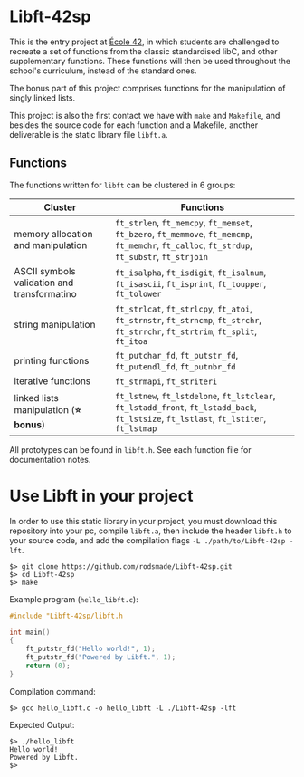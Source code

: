 # Libft-42sp

This is the entry project at [École 42](https://www.youtube.com/watch?v=GDHhpy9ANpk&ab_channel=42TheNetwork), in which students are challenged to recreate a set of functions from the classic standardised libC, and other supplementary functions. These functions will then be used throughout the school's curriculum, instead of the standard ones.

The bonus part of this project comprises functions for the manipulation of singly linked lists.

This project is also the first contact we have with `make` and `Makefile`, and besides the source code for each function and a Makefile, another deliverable is the static library file `libft.a`.

## Functions
The functions written for `libft` can be clustered in 6 groups:

| Cluster | Functions |
|---|---|
| memory allocation and manipulation | `ft_strlen`, `ft_memcpy`, `ft_memset`, `ft_bzero`, `ft_memmove`, `ft_memcmp`, `ft_memchr`, `ft_calloc`, `ft_strdup`, `ft_substr`, `ft_strjoin` |
| ASCII symbols validation and transformatino | `ft_isalpha`, `ft_isdigit`, `ft_isalnum`, `ft_isascii`, `ft_isprint`, `ft_toupper`, `ft_tolower` |
| string manipulation | `ft_strlcat`, `ft_strlcpy`, `ft_atoi`, `ft_strnstr`, `ft_strncmp`, `ft_strchr`, `ft_strrchr`, `ft_strtrim`, `ft_split`, `ft_itoa` |
| printing functions | `ft_putchar_fd`, `ft_putstr_fd`, `ft_putendl_fd`, `ft_putnbr_fd` |
| iterative functions | `ft_strmapi`, `ft_striteri` |
| linked lists manipulation (**:star: bonus**) | `ft_lstnew`, `ft_lstdelone`, `ft_lstclear`, `ft_lstadd_front`, `ft_lstadd_back`, `ft_lstsize`, `ft_lstlast`, `ft_lstiter`, `ft_lstmap` |

All prototypes can be found in `libft.h`. See each function file for documentation notes.

# Use Libft in your project
In order to use this static library in your project, you must download this repository into your pc, compile `libft.a`, then include the header `libft.h` to your source code, and add the compilation flags `-L ./path/to/Libft-42sp -lft`.

``` shell
$> git clone https://github.com/rodsmade/Libft-42sp.git
$> cd Libft-42sp
$> make
```


Example program (`hello_libft.c`):

``` c
#include "Libft-42sp/libft.h

int	main()
{
	ft_putstr_fd("Hello world!", 1);
	ft_putstr_fd("Powered by Libft.", 1);
	return (0);
}

```

Compilation command:
``` make
$> gcc hello_libft.c -o hello_libft -L ./Libft-42sp -lft
```

Expected Output:
``` shell
$> ./hello_libft
Hello world!
Powered by Libft.
$>
```
